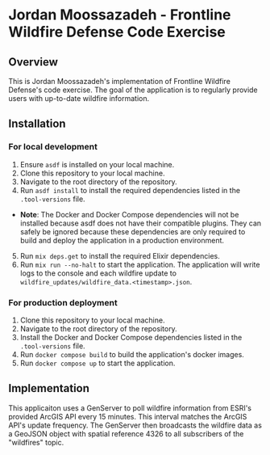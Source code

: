 # Jordan Moossazadeh - Frontline Wildfire Defense Code Exercise

## Overview

This is Jordan Moossazadeh's implementation of Frontline Wildfire Defense's code exercise.
The goal of the application is to regularly provide users with up-to-date wildfire information.

## Installation

### For local development

1. Ensure `asdf` is installed on your local machine.
2. Clone this repository to your local machine.
3. Navigate to the root directory of the repository.
4. Run `asdf install` to install the required dependencies listed in the `.tool-versions` file.
- **Note**: The Docker and Docker Compose dependencies will not be installed because asdf does not have their compatible plugins. They can safely be ignored because these dependencies are only required to build and deploy the application in a production environment.
5. Run `mix deps.get` to install the required Elixir dependencies.
6. Run `mix run --no-halt` to start the application. The application will write logs to the console and each wildfire update to `wildfire_updates/wildfire_data.<timestamp>.json`.

### For production deployment

1. Clone this repository to your local machine.
2. Navigate to the root directory of the repository.
3. Install the Docker and Docker Compose dependencies listed in the `.tool-versions` file.
4. Run `docker compose build` to build the application's docker images.
5. Run `docker compose up` to start the application.

## Implementation

This applicaiton uses a GenServer to poll wildfire information from ESRI's provided ArcGIS API every 15 minutes.
This interval matches the ArcGIS API's update frequency.
The GenServer then broadcasts the wildfire data as a GeoJSON object with spatial reference 4326 to all subscribers of the "wildfires" topic.
